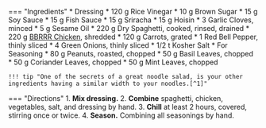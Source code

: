 === "Ingredients"
    * Dressing
        * 120 g Rice Vinegar
        * 10 g Brown Sugar
        * 15 g Soy Sauce
        * 15 g Fish Sauce
        * 15 g Sriracha
        * 15 g Hoisin
        * 3 Garlic Cloves, minced
        * 5 g Sesame Oil
    * 220 g Dry Spaghetti, cooked, rinsed, drained
    * 220 g [BBRRR Chicken](../../poultry/oven-roasted-chicken/bbrrr-chicken-breast.md), shredded
    * 120 g Carrots, grated
    * 1 Red Bell Pepper, thinly sliced
    * 4 Green Onions, thinly sliced
    * 1/2 t Kosher Salt
    * For Seasoning
        * 80 g Peanuts, roasted, chopped
        * 50 g Basil Leaves, chopped
        * 50 g Coriander Leaves, chopped
        * 50 g Mint Leaves, chopped

    !!! tip "One of the secrets of a great noodle salad, is your other ingredients having a similar width to your noodles.[^1]"

=== "Directions"
    1. **Mix dressing.**
    2. **Combine** spaghetti, chicken, vegetables, salt, and dressing by hand.
    3. **Chill** at least 2 hours, covered, stirring once or twice.
    4. **Season.** Combining all seasonings by hand.

[^1]:
    Mitzewich, John. ["Chicken Noodle Salad – Making Friends with Cold Spaghetti."](https://foodwishes.blogspot.com/2019/06/chicken-noodle-salad-making-friends.html) *Food Wishes.* 18 June 2019.
